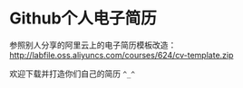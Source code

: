 # Github个人电子简历

参照别人分享的阿里云上的电子简历模板改造：http://labfile.oss.aliyuncs.com/courses/624/cv-template.zip

欢迎下载并打造你们自己的简历 `^_^`
